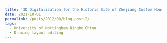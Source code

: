 ```yaml
---
title: '3D Digitalization for the Historic Site of Zhejiang Custom House in Ningbo project'
date: 2021-10-01
permalink: /posts/2012/08/blog-post-2/
tags:
  - University of Nottingham Ningbo China
  - Drawing layout editing
---
```

